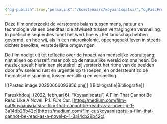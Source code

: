 ```yaml
---
{"dg-publish":true,"permalink":"/kunstenaars/koyaanisqatsi/","dgPassFrontmatter":true}
---
```


Deze film onderzoekt de verstoorde balans tussen mens, natuur en technologie via een beeldtaal die afwisselt tussen vertraging en versnelling. In poëtische sequenties toont het werk hoe wij het landschap hebben gevormd, en hoe wij, als in een mierenkolonie, opeengepakt leven in steeds dichter bevolkte, verstedelijkte omgevingen.

De film nodigt uit tot reflectie over de impact van menselijke vooruitgang: niet alleen op onszelf, maar ook op de natuurlijke wereld om ons heen. De muziek speelt hierin een sleutelrol: zij versterkt het ritme van de beelden door afwisselend rust en urgentie op te roepen, en ondersteunt zo de thematische spanning tussen verstilling en versnelling.

![[Pasted image 20250606093856.png]]
[[Bibliografie\|Bibliografie]]

Fareskhdouj. (2022, februari 6). “Koyaanisqatsi”, A Film That Cannot Be Read Like A Novel. P.1. _Film Cut_. [https://medium.com/film-cut/koyaanisqatsi-a-film-that-cannot-be-read-as-a-novel-p-1-3a14db29b42c](https://medium.com/film-cut/koyaanisqatsi-a-film-that-cannot-be-read-as-a-novel-p-1-3a14db29b42c)